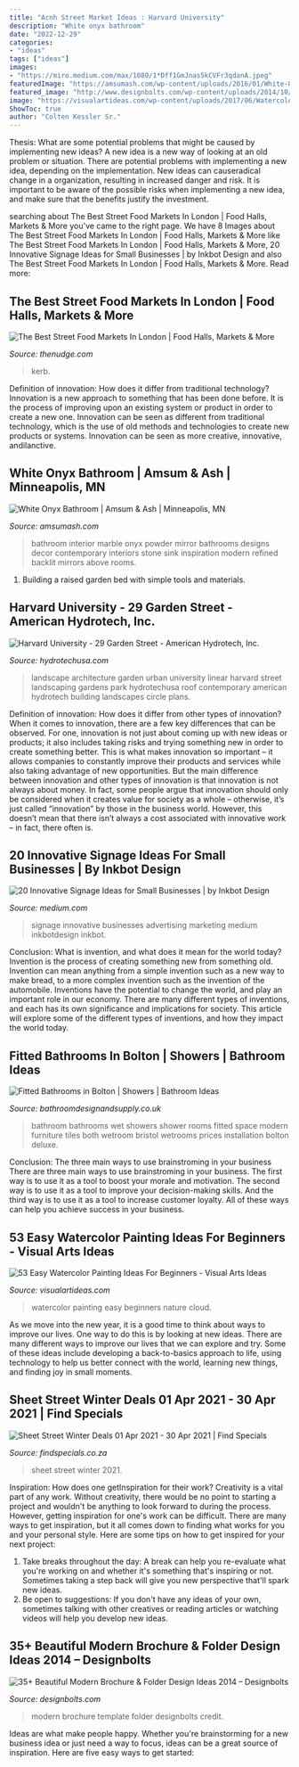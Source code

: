 ```yaml
---
title: "Acnh Street Market Ideas : Harvard University"
description: "White onyx bathroom"
date: "2022-12-29"
categories:
- "ideas"
tags: ["ideas"]
images:
- "https://miro.medium.com/max/1080/1*Dff1GmJnas5kCVFr3qdanA.jpeg"
featuredImage: "https://amsumash.com/wp-content/uploads/2016/01/White-Onyx-Bathroom-1.jpg"
featured_image: "http://www.designbolts.com/wp-content/uploads/2014/10/Modern-Brochure-Design-Template.jpg"
image: "https://visualartideas.com/wp-content/uploads/2017/06/Watercolor-Painting-Ideas-of-Nature-with-Cloud.jpg"
ShowToc: true
author: "Colten Kessler Sr."
---
```



Thesis: What are some potential problems that might be caused by implementing new ideas?
A new idea is a new way of looking at an old problem or situation. There are potential problems with implementing a new idea, depending on the implementation. New ideas can causeradical change in a organization, resulting in increased danger and risk. It is important to be aware of the possible risks when implementing a new idea, and make sure that the benefits justify the investment.

	

		
searching about The Best Street Food Markets In London | Food Halls, Markets &amp; More you've came to the right page. We have 8 Images about The Best Street Food Markets In London | Food Halls, Markets &amp; More like The Best Street Food Markets In London | Food Halls, Markets &amp; More, 20 Innovative Signage Ideas for Small Businesses | by Inkbot Design and also The Best Street Food Markets In London | Food Halls, Markets &amp; More. Read more:
		
    
## The Best Street Food Markets In London | Food Halls, Markets &amp; More

<img loading=lazy src="https://thenudge.com/wp-content/uploads/2001/09/kerb-camden-hero-image-street-food-markets-london-nudge.jpg" onerror="this.onerror=null;this.src='https://tse1.mm.bing.net/th?id=OIP.oKEZCYGCN8HOYiipugAgfQHaDS&amp;pid=15.1';" alt="The Best Street Food Markets In London | Food Halls, Markets &amp; More">

_Source: thenudge.com_

>kerb. 

	

Definition of innovation: How does it differ from traditional technology?
Innovation is a new approach to something that has been done before. It is the process of improving upon an existing system or product in order to create a new one. Innovation can be seen as different from traditional technology, which is the use of old methods and technologies to create new products or systems. Innovation can be seen as more creative, innovative, andilanctive.

    
## White Onyx Bathroom | Amsum &amp; Ash | Minneapolis, MN

<img loading=lazy src="https://amsumash.com/wp-content/uploads/2016/01/White-Onyx-Bathroom-1.jpg" onerror="this.onerror=null;this.src='https://tse1.mm.bing.net/th?id=OIP.bnAbUM2Ld-kABgq8DW1P9AHaMa&amp;pid=15.1';" alt="White Onyx Bathroom | Amsum &amp; Ash | Minneapolis, MN">

_Source: amsumash.com_

>bathroom interior marble onyx powder mirror bathrooms designs decor contemporary interiors stone sink inspiration modern refined backlit mirrors above rooms. 

	

1. Building a raised garden bed with simple tools and materials.

    
## Harvard University - 29 Garden Street - American Hydrotech, Inc.

<img loading=lazy src="https://www.hydrotechusa.com/sites/default/files/projects/hydrotech_Harvard_Univers(3).jpg" onerror="this.onerror=null;this.src='https://tse3.mm.bing.net/th?id=OIP.R6QHfOkqHkqGShTbUQi5AwHaKZ&amp;pid=15.1';" alt="Harvard University - 29 Garden Street - American Hydrotech, Inc.">

_Source: hydrotechusa.com_

>landscape architecture garden urban university linear harvard street landscaping gardens park hydrotechusa roof contemporary american hydrotech building landscapes circle plans. 

	

Definition of innovation: How does it differ from other types of innovation?
When it comes to innovation, there are a few key differences that can be observed. For one, innovation is not just about coming up with new ideas or products; it also includes taking risks and trying something new in order to create something better. This is what makes innovation so important – it allows companies to constantly improve their products and services while also taking advantage of new opportunities.
But the main difference between innovation and other types of innovation is that innovation is not always about money. In fact, some people argue that innovation should only be considered when it creates value for society as a whole – otherwise, it’s just called “innovation” by those in the business world. However, this doesn’t mean that there isn’t always a cost associated with innovative work – in fact, there often is.

    
## 20 Innovative Signage Ideas For Small Businesses | By Inkbot Design

<img loading=lazy src="https://miro.medium.com/max/1080/1*Dff1GmJnas5kCVFr3qdanA.jpeg" onerror="this.onerror=null;this.src='https://tse2.mm.bing.net/th?id=OIP.OwqNVuFXfBSKn5VjVpplOwHaEo&amp;pid=15.1';" alt="20 Innovative Signage Ideas for Small Businesses | by Inkbot Design">

_Source: medium.com_

>signage innovative businesses advertising marketing medium inkbotdesign inkbot. 

	

Conclusion: What is invention, and what does it mean for the world today?
Invention is the process of creating something new from something old. Invention can mean anything from a simple invention such as a new way to make bread, to a more complex invention such as the invention of the automobile. Inventions have the potential to change the world, and play an important role in our economy. There are many different types of inventions, and each has its own significance and implications for society. This article will explore some of the different types of inventions, and how they impact the world today.

    
## Fitted Bathrooms In Bolton | Showers | Bathroom Ideas

<img loading=lazy src="https://www.bathroomdesignandsupply.co.uk/wp-content/uploads/2014/11/Wet-Room1.jpg" onerror="this.onerror=null;this.src='https://tse2.mm.bing.net/th?id=OIP.GrvqcbCvFjdq7xrNNGvqQgHaFt&amp;pid=15.1';" alt="Fitted Bathrooms in Bolton | Showers | Bathroom Ideas">

_Source: bathroomdesignandsupply.co.uk_

>bathroom bathrooms wet showers shower rooms fitted space modern furniture tiles both wetroom bristol wetrooms prices installation bolton deluxe. 

	

Conclusion: The three main ways to use brainstroming in your business
There are three main ways to use brainstroming in your business. The first way is to use it as a tool to boost your morale and motivation. The second way is to use it as a tool to improve your decision-making skills. And the third way is to use it as a tool to increase customer loyalty. All of these ways can help you achieve success in your business.

    
## 53 Easy Watercolor Painting Ideas For Beginners - Visual Arts Ideas

<img loading=lazy src="https://visualartideas.com/wp-content/uploads/2017/06/Watercolor-Painting-Ideas-of-Nature-with-Cloud.jpg" onerror="this.onerror=null;this.src='https://tse3.mm.bing.net/th?id=OIP.KrAoSiL-6VTEjs3uqxXNGAHaLH&amp;pid=15.1';" alt="53 Easy Watercolor Painting Ideas For Beginners - Visual Arts Ideas">

_Source: visualartideas.com_

>watercolor painting easy beginners nature cloud. 

	

As we move into the new year, it is a good time to think about ways to improve our lives. One way to do this is by looking at new ideas. There are many different ways to improve our lives that we can explore and try. Some of these ideas include developing a back-to-basics approach to life, using technology to help us better connect with the world, learning new things, and finding joy in small moments.

    
## Sheet Street Winter Deals 01 Apr 2021 - 30 Apr 2021 | Find Specials

<img loading=lazy src="http://www.findspecials.co.za/files/SS_BLANKETSAW20.png" onerror="this.onerror=null;this.src='https://tse2.mm.bing.net/th?id=OIP.qB0tT6t6UT0TEc1_M8BLzQHaGF&amp;pid=15.1';" alt="Sheet Street Winter Deals 01 Apr 2021 - 30 Apr 2021 | Find Specials">

_Source: findspecials.co.za_

>sheet street winter 2021. 

	

Inspiration: How does one getInspiration for their work?
Creativity is a vital part of any work. Without creativity, there would be no point to starting a project and wouldn't be anything to look forward to during the process. However, getting inspiration for one's work can be difficult. There are many ways to get inspiration, but it all comes down to finding what works for you and your personal style. Here are some tips on how to get inspired for your next project: 
1) Take breaks throughout the day: A break can help you re-evaluate what you're working on and whether it's something that's inspiring or not. Sometimes taking a step back will give you new perspective that'll spark new ideas. 
2) Be open to suggestions: If you don't have any ideas of your own, sometimes talking with other creatives or reading articles or watching videos will help you develop new ideas.

    
## 35+ Beautiful Modern Brochure &amp; Folder Design Ideas 2014 – Designbolts

<img loading=lazy src="http://www.designbolts.com/wp-content/uploads/2014/10/Modern-Brochure-Design-Template.jpg" onerror="this.onerror=null;this.src='https://tse2.mm.bing.net/th?id=OIP.dPcA3-B_WNe2ZogZXIpIEwHaE8&amp;pid=15.1';" alt="35+ Beautiful Modern Brochure &amp; Folder Design Ideas 2014 – Designbolts">

_Source: designbolts.com_

>modern brochure template folder designbolts credit. 

	

Ideas are what make people happy. Whether you're brainstorming for a new business idea or just need a way to focus, ideas can be a great source of inspiration. Here are five easy ways to get started: 

